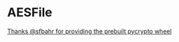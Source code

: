 AESFile
=======

[Thanks @sfbahr for providing the prebuilt pycrypto wheel](https://github.com/sfbahr/PyCrypto-Wheels)
